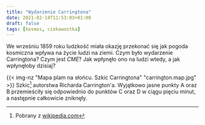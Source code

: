 ```yaml
---
title: "Wydarzenie Carringtona"
date: 2021-02-14T11:53:03+01:00
draft: false
tags: [kosmos, ciekawostka]
---
```


We wrześniu 1859 roku ludzkość miała okazję przekonać się jak pogoda kosmiczna wpływa na życie ludzi na ziemi. Czym było wydarzenie Carringtona? Czym jest *CME*? Jak wpłynęło ono na ludzi wtedy, a jak wpłynęłoby dzisiaj?<!--more-->

<!-- https://en.wikipedia.org/wiki/Carrington_Event -->

<!-- kto to byl Carrington? -->
<!-- jak to zauwazyl? -->

{{< img-nz "Mapa plam na słońcu. Szkic Carringtona" "carrington.map.jpg" >}}
Szkic[^1] autorstwa Richarda Carrington'a. Wyjątkowo jasne punkty A oraz B przemieściły się odpowiednio do punktów C oraz D w ciągu pięciu minut, a następnie całkowicie zniknęły.

[^1]: Pobrany z [wikipedia.com](https://upload.wikimedia.org/wikipedia/commons/thumb/e/e5/Carrington_Richard_sunspots_1859.jpg/220px-Carrington_Richard_sunspots_1859.jpg)
